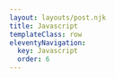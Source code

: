 ```yaml
---
layout: layouts/post.njk
title: Javascript
templateClass: row
eleventyNavigation:
  key: Javascript
  order: 6
---
```

<script type='text/javascript'>

// JavaScript Tip Calculator

let total = 40;
let tipPercent = 15;
let tip = (total / 100) * tipPercent;

console.log('Your total bill is' + total + tip)

//document.write('Your total bill before tips is £', total);

//document.write('Our suggested tip is 15%');

//var total = 40
//var tipPercent = 15

//var tip=(40 / 100) * 15;

//document.write('Your new bill total including a tip is £', total + tip);

//document.write('Thank you for your tip of £' + tip)

</script>